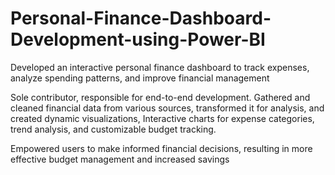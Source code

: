 # Personal-Finance-Dashboard-Development-using-Power-BI

Developed an interactive personal finance dashboard to track expenses, analyze spending patterns, and improve financial management

Sole contributor, responsible for end-to-end development. Gathered and cleaned
financial data from various sources, transformed it for analysis, and created dynamic visualizations, Interactive
charts for expense categories, trend analysis, and customizable budget tracking.

Empowered users to make informed financial decisions, resulting in more effective budget
management and increased savings

